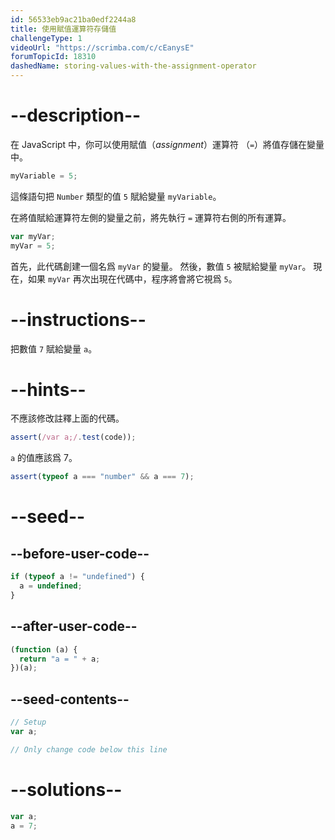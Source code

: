 ```yaml
---
id: 56533eb9ac21ba0edf2244a8
title: 使用賦值運算符存儲值
challengeType: 1
videoUrl: "https://scrimba.com/c/cEanysE"
forumTopicId: 18310
dashedName: storing-values-with-the-assignment-operator
---
```


# --description--

在 JavaScript 中，你可以使用賦值（<dfn>assignment</dfn>）運算符 （`=`）將值存儲在變量中。

```js
myVariable = 5;
```

這條語句把 `Number` 類型的值 `5` 賦給變量 `myVariable`。

在將值賦給運算符左側的變量之前，將先執行 `=` 運算符右側的所有運算。

```js
var myVar;
myVar = 5;
```

首先，此代碼創建一個名爲 `myVar` 的變量。 然後，數值 `5` 被賦給變量 `myVar`。 現在，如果 `myVar` 再次出現在代碼中，程序將會將它視爲 `5`。

# --instructions--

把數值 `7` 賦給變量 `a`。

# --hints--

不應該修改註釋上面的代碼。

```js
assert(/var a;/.test(code));
```

`a` 的值應該爲 7。

```js
assert(typeof a === "number" && a === 7);
```

# --seed--

## --before-user-code--

```js
if (typeof a != "undefined") {
  a = undefined;
}
```

## --after-user-code--

```js
(function (a) {
  return "a = " + a;
})(a);
```

## --seed-contents--

```js
// Setup
var a;

// Only change code below this line
```

# --solutions--

```js
var a;
a = 7;
```
